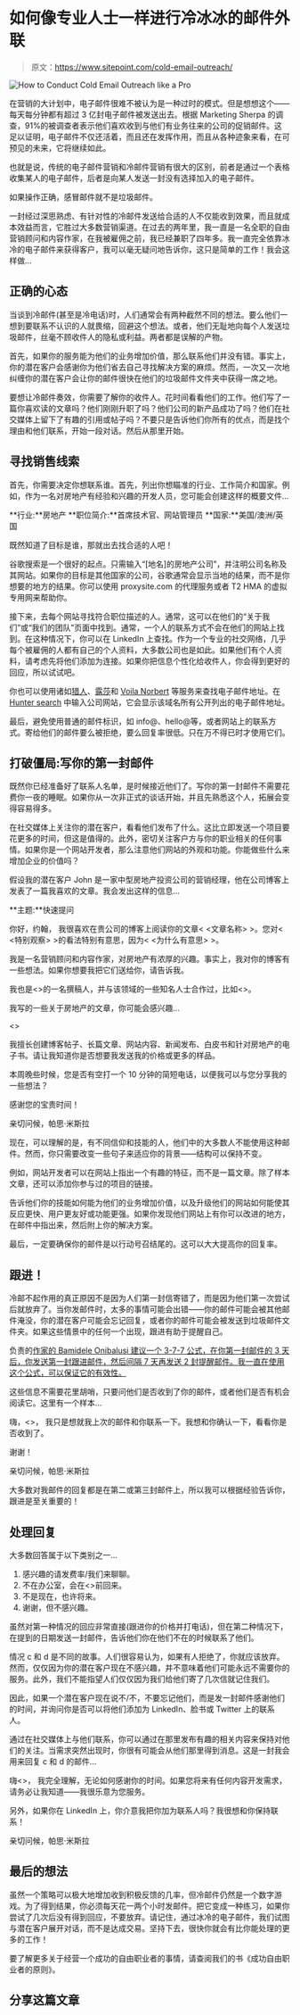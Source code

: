 # 如何像专业人士一样进行冷冰冰的邮件外联

> 原文：<https://www.sitepoint.com/cold-email-outreach/>

![How to Conduct Cold Email Outreach like a Pro](img/ddd64b330f06192e38aefcd0f8d8b741.png)

在营销的大计划中，电子邮件很难不被认为是一种过时的模式。但是想想这个——每天每分钟都有超过 3 亿封电子邮件被发送出去。根据 Marketing Sherpa 的调查，91%的被调查者表示他们喜欢收到与他们有业务往来的公司的促销邮件。这足以证明，电子邮件不仅还活着，而且还在发挥作用，而且从各种迹象来看，在可预见的未来，它将继续如此。

也就是说，传统的电子邮件营销和冷邮件营销有很大的区别，前者是通过一个表格收集某人的电子邮件，后者是向某人发送一封没有选择加入的电子邮件。

如果操作正确，感冒邮件就不是垃圾邮件。

一封经过深思熟虑、有针对性的冷邮件发送给合适的人不仅能收到效果，而且就成本效益而言，它胜过大多数营销渠道。在过去的两年里，我一直是一名全职的自由营销顾问和内容作家，在我被雇佣之前，我已经兼职了四年多。我一直完全依靠冰冷的电子邮件来获得客户，我可以毫无疑问地告诉你，这只是简单的工作！我会这样做…

## 正确的心态

当谈到冷邮件(甚至是冷电话)时，人们通常会有两种截然不同的想法。要么他们一想到要联系不认识的人就畏缩，回避这个想法。或者，他们无耻地向每个人发送垃圾邮件，丝毫不顾收件人的隐私或利益。两者都是误解的产物。

首先，如果你的服务能为他们的业务增加价值，那么联系他们并没有错。事实上，你的潜在客户会感谢你为他们省去自己寻找解决方案的麻烦。然而，一次又一次地纠缠你的潜在客户会让你的邮件很快在他们的垃圾邮件文件夹中获得一席之地。

要想让冷邮件奏效，你需要了解你的收件人。花时间看看他们的工作。他们写了一篇你喜欢读的文章吗？他们刚刚升职了吗？他们公司的新产品成功了吗？他们在社交媒体上留下了有趣的引用或帖子吗？不要只是告诉他们你所有的优点，而是找个理由和他们联系，开始一段对话。然后从那里开始。

## 寻找销售线索

首先，你需要决定你想联系谁。首先，列出你想瞄准的行业、工作简介和国家。例如，作为一名对房地产有经验和兴趣的开发人员，您可能会创建这样的概要文件…

**行业:**房地产
**职位简介:**首席技术官、网站管理员
**国家:**美国/澳洲/英国

既然知道了目标是谁，那就出去找合适的人吧！

谷歌搜索是一个很好的起点。只需输入“[地名]的房地产公司”，并注明公司名称及其网站。如果你的目标是其他国家的公司，谷歌通常会显示当地的结果，而不是你想要的地方的结果。你可以使用 proxysite.com 的代理服务或者 T2 HMA 的虚拟专用网来帮助你。

接下来，去每个网站寻找符合职位描述的人。通常，这可以在他们的“关于我们”或“我们的团队”页面中找到。通常，一个人的联系方式不会在他们的网站上找到。在这种情况下，你可以在 LinkedIn 上查找。作为一个专业的社交网络，几乎每个被雇佣的人都有自己的个人资料，大多数公司也是如此。如果他们有个人资料，请考虑先将他们添加为连接。如果你把信息个性化给收件人，你会得到更好的回应，所以试试吧。

你也可以使用诸如[猎人](https://hunter.io/)、[露莎](https://www.lusha.co/)和 [Voila Norbert](https://www.voilanorbert.com/) 等服务来查找电子邮件地址。在 [Hunter search](https://hunter.io/search) 中输入公司网站，它会显示该域名所有公开列出的电子邮件地址。

最后，避免使用普通的邮件标识，如 info@、hello@等，或者网站上的联系方式。寄给他们的邮件要么被拒绝，要么回复率很低。只在万不得已时才使用它们。

## 打破僵局:写你的第一封邮件

既然你已经准备好了联系人名单，是时候接近他们了。写你的第一封邮件不需要花费你一夜的睡眠。如果你从一次非正式的谈话开始，并且先熟悉这个人，拓展会变得容易得多。

在社交媒体上关注你的潜在客户，看看他们发布了什么。这比立即发送一个项目要花更多的时间，但这是值得的。此外，密切关注客户方与你的职业相关的任何事情。如果你是一个网站开发者，那么注意他们网站的外观和功能。你能做些什么来增加企业的价值吗？

假设我的潜在客户 John 是一家中型房地产投资公司的营销经理，他在公司博客上发表了一篇我喜欢的文章。我会发出这样的信息…

**主题:**快速提问

你好，约翰，
我很喜欢在贵公司的博客上阅读你的文章< <文章名称> >。您对< <特别观察> >的看法特别有意思，因为< <为什么有意思> >。

我是一名营销顾问和内容作家，对房地产有浓厚的兴趣。事实上，我对你的博客有一些想法。如果你想要我把它们送给你，请告诉我。

我也是<<authority sites="">>的一名撰稿人，并与该领域的一些知名人士合作过，比如<<business names="">>。</business></authority>

我写的一些关于房地产的文章，你可能会感兴趣…

<<sample article="" links="">></sample>

我擅长创建博客帖子、长篇文章、网站内容、新闻发布、白皮书和针对房地产的电子书。请让我知道你是否想要我发送我的价格或更多的样品。

本周晚些时候，您是否有空打一个 10 分钟的简短电话，以便我可以与您分享我的一些想法？

感谢您的宝贵时间！

亲切问候，帕思·米斯拉

现在，可以理解的是，有不同信仰和技能的人，他们中的大多数人不能使用这种邮件。然而，你只需要改变一些句子来适应你的背景——结构可以保持不变。

例如，网站开发者可以在网站上指出一个有趣的特征，而不是一篇文章。除了样本文章，还可以添加你参与过的项目的链接。

告诉他们你的技能如何能为他们的业务增加价值，以及升级他们的网站如何能使其反应更快、用户更友好或功能更强。如果你发现他们网站上有你可以改进的地方，在邮件中指出来，然后附上你的解决方案。

最后，一定要确保你的邮件是以行动号召结尾的。这可以大大提高你的回复率。

## 跟进！

冷邮不起作用的真正原因不是因为人们第一封信寄错了，而是因为他们第一次尝试后就放弃了。当你发邮件时，太多的事情可能会出错——你的邮件可能会被其他邮件淹没，你的潜在客户可能会忘记回复，或者你的邮件可能会被发送到垃圾邮件文件夹。如果这些情景中的任何一个出现，跟进有助于提醒自己。

负责的[作家的 Bamidele Onibalusi 建议一个 3-7-7 公式，在你第一封邮件的 3 天后，你发送第一封跟进邮件，然后间隔 7 天再发送 2 封提醒邮件。我一直在使用这个公式，可以保证它的有效性。](https://www.writersincharge.com)

这些信息不需要花里胡哨，只要问他们是否收到了你的邮件，或者他们是否有机会阅读它。这里有一个样本…

嗨，<<first name="">>，
我只是想就我上次的邮件和你联系一下。我想和你确认一下，看看你是否收到了。</first>

谢谢！

亲切问候，帕思·米斯拉

大多数对我邮件的回复都是在第二或第三封邮件上，所以我可以根据经验告诉你，跟进是至关重要的！

## 处理回复

大多数回答属于以下类别之一…

1.  感兴趣的请发费率/我们来聊聊。
2.  不在办公室，会在<<date>>前回来。</date>
3.  不是现在，也许将来。
4.  谢谢，但不感兴趣。

虽然对第一种情况的回应非常直接(跟进你的价格并打电话)，但在第二种情况下，在提到的日期发送一封邮件，告诉他们你在他们不在的时候联系了他们。

情况 c 和 d 是不同的故事。人们很容易认为，如果有人拒绝了，你就应该放弃。然而，仅仅因为你的潜在客户现在不感兴趣，并不意味着他们可能永远不需要你的服务。此外，我们不能指望人们仅仅因为我们给他们寄了几次信就记住我们。

因此，如果一个潜在客户现在说不/不，不要忘记他们，而是发一封邮件感谢他们的时间，并询问你是否可以将他们添加为 LinkedIn、脸书或 Twitter 上的联系人。

通过在社交媒体上与他们联系，你可以通过在那里发布有趣的相关内容来保持对他们的关注。当需求突然出现时，你很有可能会从他们那里得到消息。这是一封我会用来回复 c 和 d 的邮件…

嗨<<first name="">>，
我完全理解，无论如何感谢你的时间。如果您将来有任何内容开发需求，请务必让我知道——我很乐意为您服务。</first>

另外，如果你在 LinkedIn 上，你介意我把你加为联系人吗？我很想和你保持联系！

亲切问候，帕思·米斯拉

## 最后的想法

虽然一个策略可以极大地增加收到积极反馈的几率，但冷邮件仍然是一个数字游戏。为了得到结果，你必须每天花一两个小时发邮件。把它变成一种练习，如果你尝试了几次后没有得到回应，不要放弃。请记住，通过冰冷的电子邮件，我们试图与潜在客户展开对话，而不是达成交易。坚持下去，很快你就会有比你能处理的更多的工作！

要了解更多关于经营一个成功的自由职业者的事情，请查阅我们的书《成功自由职业者的原则》。

## 分享这篇文章